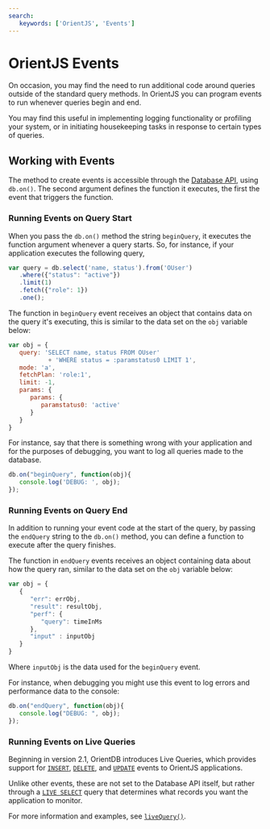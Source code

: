 ```yaml
---
search:
   keywords: ['OrientJS', 'Events']
---
```


# OrientJS Events

On occasion, you may find the need to run additional code around queries outside of the standard query methods.  In OrientJS you can program events to run whenever queries begin and end.

You may find this useful in implementing logging functionality or profiling your system, or in initiating housekeeping tasks in response to certain types of queries.

## Working with Events

The method to create events is accessible through the [Database API](OrientJS-Database.md), using `db.on()`.  The second argument defines the function it executes, the first the event that triggers the function.


### Running Events on Query Start

When you pass the `db.on()` method the string `beginQuery`, it executes the function argument whenever a query starts.  So, for instance, if your application executes the following query,

```js
var query = db.select('name, status').from('OUser')
   .where({"status": "active"})
   .limit(1)
   .fetch({"role": 1})
   .one();
```

The function in `beginQuery` event receives an object that contains data on the query it's executing, this is similar to the data set on the `obj` variable below:

```js
var obj = {
   query: 'SELECT name, status FROM OUser'
           + 'WHERE status = :paramstatus0 LIMIT 1',
   mode: 'a',
   fetchPlan: 'role:1',
   limit: -1,
   params: {
      params: {
         paramstatus0: 'active'
      }
   }
}
```

For instance, say that there is something wrong with your application and for the purposes of debugging, you want to log all queries made to the database.

```js
db.on("beginQuery", function(obj){
   console.log('DEBUG: ', obj);
});
```

### Running Events on Query End

In addition to running your event code at the start of the query, by passing the `endQuery` string to the `db.on()` method, you can define a function to execute after the query finishes.

The function in `endQuery` events receives an object containing data about how the query ran, similar to the data set on the `obj` variable below:

```js
var obj = {
   {
      "err": errObj,
      "result": resultObj,
      "perf": {
         "query": timeInMs
      },
      "input" : inputObj
   }
}
```

Where `inputObj` is the data used for the `beginQuery` event.

For instance, when debugging you might use this event to log errors and performance data to the console:

```js
db.on("endQuery", function(obj){
   console.log("DEBUG: ", obj);
});
```

### Running Events on Live Queries

Beginning in version 2.1, OrientDB introduces Live Queries, which provides support for [`INSERT`](../SQL-Insert.md), [`DELETE`](../SQL-Delete.md), and [`UPDATE`](../SQL-Update.md) events to OrientJS applications.

Unlike other events, these are not set to the Database API itself, but rather through a [`LIVE SELECT`](../SQL-Live-Select.md) query that determines what records you want the application to monitor.

For more information and examples, see [`liveQuery()`](OrientJS-Query-Live-Query.md).
